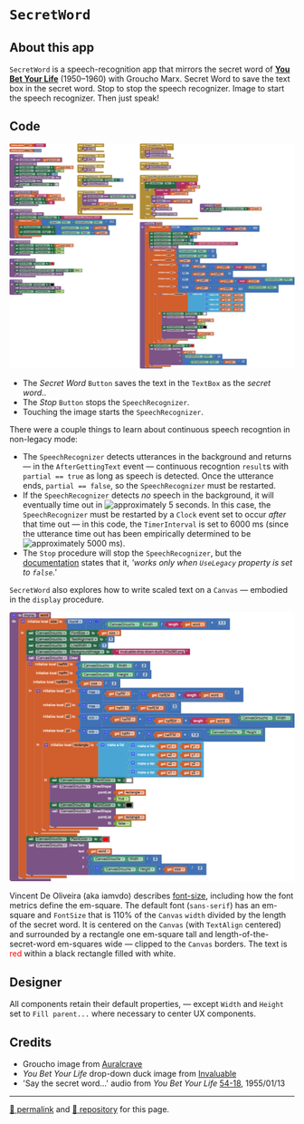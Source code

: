 # `SecretWord`

## About this app

`SecretWord` is a speech-recognition app that mirrors the secret word of **[You Bet Your Life](https://en.wikipedia.org/wiki/You_Bet_Your_Life)** (1950–1960) with Groucho Marx. Secret Word to save the text box in the secret word. Stop to stop the speech recognizer. Image to start the speech recognizer. Then just speak!

## Code

![SecretWord blocks](./SecretWord.png)

- The *Secret Word* `Button` saves the text in the `TextBox` as the *secret word*..
- The *Stop* `Button` stops the `SpeechRecognizer`.
- Touching the image starts the `SpeechRecognizer`.

There were a couple things to learn about continuous speech recogntion in non-legacy mode:

- The `SpeechRecognizer` detects utterances in the background and returns &mdash; in the `AfterGettingText` event &mdash; continuous recogntion `result`s with `partial == true` as long as speech is detected. Once the utterance ends, `partial == false`, so the `SpeechRecognizer` must be restarted.
- If the `SpeechRecognizer` detects *no* speech in the background, it will eventually time out in ![approximately](https://latex.codecogs.com/svg.latex?\approx) 5 seconds. In this case, the `SpeechRecognizer` must be restarted by a `Clock` event set to occur *after* that time out &mdash; in this code, the `TimerInterval` is set to 6000 ms (since the utterance time out has been empirically determined to be ![approximately](https://latex.codecogs.com/svg.latex?\approx) 5000 ms).
- The `Stop` procedure will stop the `SpeechRecognizer`, but the [documentation](http://ai2.appinventor.mit.edu/reference/components/media.html#SpeechRecognizer.Stop) states that it, *'works only when `UseLegacy` property is set to `false`.'*

`SecretWord` also explores how to write scaled text on a `Canvas` &mdash; embodied in the `display` procedure. 

![display procedure blocks](./display.png)

Vincent De Oliveira (aka iamvdo) describes [font-size](http://iamvdo.me/en/blog/css-font-metrics-line-height-and-vertical-align#lets-talk-about-font-size-first), including how the font metrics define the em-square. The default font (`sans-serif`) has an em-square and `FontSize` that is 110% of the `Canvas` `width` divided by the length of the secret word. It is centered on the `Canvas` (with `TextAlign` centered) and surrounded by a rectangle one em-square tall and length-of-the-secret-word em-squares wide &mdash; clipped to the `Canvas` borders. The text is <span style="color: red;">red</span> within a black rectangle filled with white.

## Designer

All components retain their default properties, &mdash; except `Width` and `Height` set to `Fill parent...` where necessary to center UX components.

## Credits

- Groucho image from [Auralcrave](https://auralcrave.com/en/2017/08/06/groucho-marx-the-genius-anarchist-ai-services-the-comedian/)
- *You Bet Your Life* drop-down duck image from [Invaluable](https://www.invaluable.com/auction-lot/groucho-marx-drop-down-duck-for-the-secret-word-o-983-c-06c4bf2afb)
- 'Say the secret word&hellip;' audio from *You Bet Your Life* [54-18](http://youtu.be/ai9G0Su7lDo), 1955/01/13

<hr>

[&#128279; permalink](https://psb-david-petty.github.io/mit-app-inventor/SecretWord/) and [&#128297; repository](https://github.com/psb-david-petty/mit-app-inventor/tree/master/SecretWord) for this page.
